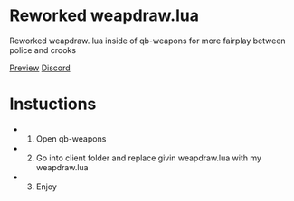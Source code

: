 # Reworked weapdraw.lua
Reworked weapdraw. lua inside of qb-weapons for more fairplay between police and crooks

[Preview](https://youtu.be/uclpmhRMSx4)
[Discord](https://discord.gg/ZrMmUp3TBw)

# Instuctions
- 1. Open qb-weapons
- 2. Go into client folder and replace givin weapdraw.lua with my weapdraw.lua
- 3. Enjoy
